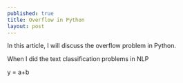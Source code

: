 ```yaml
---
published: true
title: Overflow in Python
layout: post
---
```

In this article, I will discuss the overflow problem in Python.

When I did the text classification problems in NLP

y = a+b